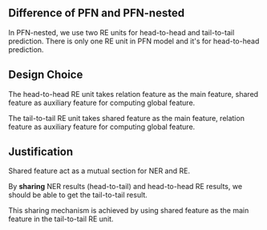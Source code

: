 ## Difference of PFN and PFN-nested
In PFN-nested, we use two RE units for head-to-head and tail-to-tail prediction. There is only one RE unit in PFN model and it's for head-to-head prediction.

## Design Choice
The head-to-head RE unit takes relation feature as the main feature, shared feature as auxiliary feature for computing global feature.

The tail-to-tail RE unit takes shared feature as the main feature, relation feature as auxiliary feature for computing global feature.

## Justification
Shared feature act as a mutual section for NER and RE. 

By **sharing** NER results (head-to-tail) and head-to-head RE results, we should be able to get the tail-to-tail result.

This sharing mechanism is achieved by using shared feature as the main feature in the tail-to-tail RE unit.
